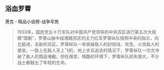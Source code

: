 ## 浴血罗霄

萧克  -  精品小说榜-战争军旅

> 1933年，国民党五十万军队对中国共产党领导的中央苏区进行第五次大规模“围剿”，罗霄山脉中段湘赣苏区的主力红军罗霄纵队按照中央的指示，向北挺进，去新的苏区。罗霄纵队一举突破敌人的封锁线，攻克、火攻敌人的堡垒。一路上在敌人天上飞机、地上步兵追击的情况下，罗霄纵队一次次冲破了敌人的围追堵截。但在艰苦、残酷的环境下，罗霄纵队损失很大，不少战士都献出了年轻的生命。
